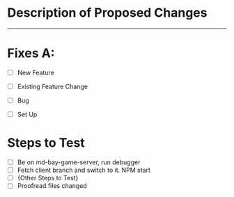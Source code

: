 # Description of Proposed Changes



---

# Fixes A:

- [ ] New Feature
- [ ] Existing Feature Change
- [ ] Bug
- [ ] Set Up


# Steps to Test

- [ ] Be on md-bay-game-server, run debugger
- [ ] Fetch client branch and switch to it. NPM start
- [ ] {Other Steps to Test}
- [ ] Proofread files changed
